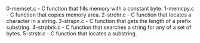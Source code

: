 0-memset.c - C function that fills memory with a constant byte.
1-memcpy.c - C function that copies memory area.
2-strchr.c - C function that locates a character in a string.
3-strspn.c - C function that gets the length of a prefix substring.
4-strpbrk.c - C function that searches a string for any of a set of bytes.
5-strstr.c - C function that locates a substring.
